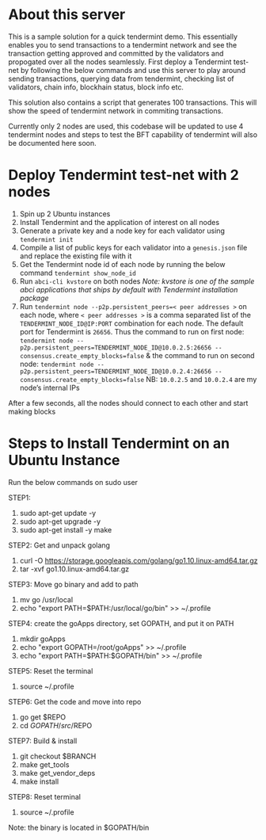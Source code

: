 # About this server

This is a sample solution for a quick tendermint demo. This essentially enables you to send transactions to a tendermint network and see the transaction getting approved and committed by the validators and propogated over all the nodes seamlessly. First deploy a Tendermint test-net by following the below commands and use this server to play around sending transactions, querying data from tendermint, checking list of validators, chain info, blockhain status, block info etc.

This solution also contains a script that generates 100 transactions. This will show the speed of tendermint network in commiting transactions.

Currently only 2 nodes are used, this codebase will be updated to use 4 tendermint nodes and steps to test the BFT capability of tendermint will also be documented here soon.

# Deploy Tendermint test-net with 2 nodes
1.	Spin up 2 Ubuntu instances
2.	Install Tendermint and the application of interest on all nodes
3.	Generate a private key and a node key for each validator using
`tendermint init`
4.	Compile a list of public keys for each validator into a `genesis.json` file and replace the existing file with it
5.	Get the Tendermint node id of each node by running the below command
`tendermint show_node_id`
6.	Run
`abci-cli kvstore` on both nodes
*Note: kvstore is one of the sample abci applications that ships by default with Tendermint installation package*
7.	Run
`tendermint node --p2p.persistent_peers=< peer addresses >`
on each node, where `< peer addresses >` is a comma separated list of the `TENDERMINT_NODE_ID@IP:PORT` combination for each node. The default port for Tendermint is `26656`.
Thus the command to run on first node:
`tendermint node --p2p.persistent_peers=TENDERMINT_NODE_ID@10.0.2.5:26656 --consensus.create_empty_blocks=false`
& the command to run on second node:
`tendermint node --p2p.persistent_peers=TENDERMINT_NODE_ID@10.0.2.4:26656 --consensus.create_empty_blocks=false`
NB: `10.0.2.5` and `10.0.2.4` are my node’s internal IPs

After a few seconds, all the nodes should connect to each other and start making blocks


# Steps to Install Tendermint on an Ubuntu Instance

Run the below commands on sudo user

STEP1:
1.	sudo apt-get update -y
2.	sudo apt-get upgrade -y
3.	sudo apt-get install -y make

STEP2: Get and unpack golang
1. curl -O https://storage.googleapis.com/golang/go1.10.linux-amd64.tar.gz
2. tar -xvf go1.10.linux-amd64.tar.gz

STEP3: Move go binary and add to path
1. mv go /usr/local
2. echo "export PATH=\$PATH:/usr/local/go/bin" >> ~/.profile

STEP4: create the goApps directory, set GOPATH, and put it on PATH
1. mkdir goApps
2. echo "export GOPATH=/root/goApps" >> ~/.profile
3. echo "export PATH=\$PATH:\$GOPATH/bin" >> ~/.profile

STEP5: Reset the terminal
1. source ~/.profile

STEP6: Get the code and move into repo
1. go get $REPO
2. cd $GOPATH/src/$REPO

STEP7: Build & install
1. git checkout $BRANCH
2. make get_tools
3. make get_vendor_deps
4. make install

STEP8: Reset terminal
1. source ~/.profile

Note: the binary is located in $GOPATH/bin

  
